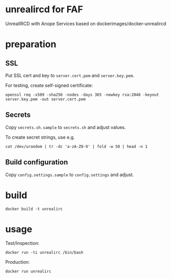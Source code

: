 unrealircd for FAF
==============

UnrealIRCD with Anope Services based on dockerimages/docker-unrealircd

# preparation

## SSL

Put SSL cert and key to `server.cert.pem` and `server.key.pem`.

For testing, create self-signed certificate:

    openssl req -x509 -sha256 -nodes -days 365 -newkey rsa:2048 -keyout server.key.pem -out server.cert.pem

## Secrets

Copy `secrets.sh.sample` to `secrets.sh` and adjust values.

To create secret strings, use e.g.

    cat /dev/urandom | tr -dc 'a-zA-Z0-9' | fold -w 50 | head -n 1

## Build configuration

Copy `config.settings.sample` to `config.settings` and adjust.

# build

    docker build -t unrealirc

# usage

Test/Inspection:

    docker run -ti unrealirc /bin/bash

Production:

    docker run unrealirc
